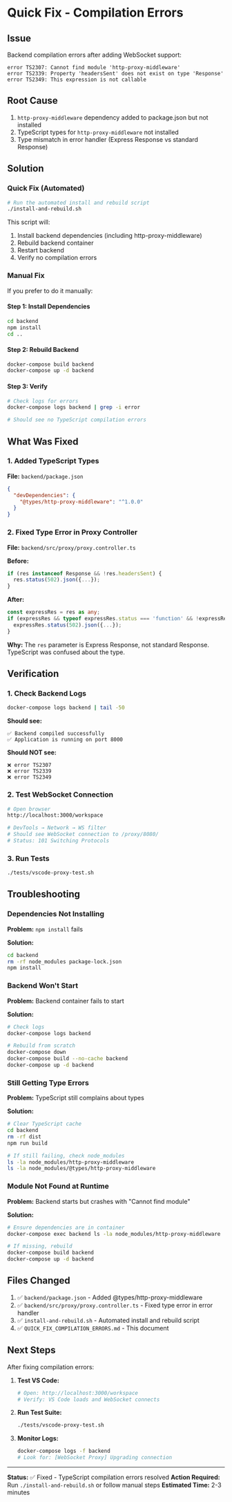 # Quick Fix - Compilation Errors

## Issue

Backend compilation errors after adding WebSocket support:

```
error TS2307: Cannot find module 'http-proxy-middleware'
error TS2339: Property 'headersSent' does not exist on type 'Response'
error TS2349: This expression is not callable
```

## Root Cause

1. `http-proxy-middleware` dependency added to package.json but not installed
2. TypeScript types for `http-proxy-middleware` not installed
3. Type mismatch in error handler (Express Response vs standard Response)

## Solution

### Quick Fix (Automated)

```bash
# Run the automated install and rebuild script
./install-and-rebuild.sh
```

This script will:
1. Install backend dependencies (including http-proxy-middleware)
2. Rebuild backend container
3. Restart backend
4. Verify no compilation errors

### Manual Fix

If you prefer to do it manually:

#### Step 1: Install Dependencies
```bash
cd backend
npm install
cd ..
```

#### Step 2: Rebuild Backend
```bash
docker-compose build backend
docker-compose up -d backend
```

#### Step 3: Verify
```bash
# Check logs for errors
docker-compose logs backend | grep -i error

# Should see no TypeScript compilation errors
```

## What Was Fixed

### 1. Added TypeScript Types
**File:** `backend/package.json`

```json
{
  "devDependencies": {
    "@types/http-proxy-middleware": "^1.0.0"
  }
}
```

### 2. Fixed Type Error in Proxy Controller
**File:** `backend/src/proxy/proxy.controller.ts`

**Before:**
```typescript
if (res instanceof Response && !res.headersSent) {
  res.status(502).json({...});
}
```

**After:**
```typescript
const expressRes = res as any;
if (expressRes && typeof expressRes.status === 'function' && !expressRes.headersSent) {
  expressRes.status(502).json({...});
}
```

**Why:** The `res` parameter is Express Response, not standard Response. TypeScript was confused about the type.

## Verification

### 1. Check Backend Logs
```bash
docker-compose logs backend | tail -50
```

**Should see:**
```
✅ Backend compiled successfully
✅ Application is running on port 8000
```

**Should NOT see:**
```
❌ error TS2307
❌ error TS2339
❌ error TS2349
```

### 2. Test WebSocket Connection
```bash
# Open browser
http://localhost:3000/workspace

# DevTools → Network → WS filter
# Should see WebSocket connection to /proxy/8080/
# Status: 101 Switching Protocols
```

### 3. Run Tests
```bash
./tests/vscode-proxy-test.sh
```

## Troubleshooting

### Dependencies Not Installing

**Problem:** `npm install` fails

**Solution:**
```bash
cd backend
rm -rf node_modules package-lock.json
npm install
```

### Backend Won't Start

**Problem:** Backend container fails to start

**Solution:**
```bash
# Check logs
docker-compose logs backend

# Rebuild from scratch
docker-compose down
docker-compose build --no-cache backend
docker-compose up -d backend
```

### Still Getting Type Errors

**Problem:** TypeScript still complains about types

**Solution:**
```bash
# Clear TypeScript cache
cd backend
rm -rf dist
npm run build

# If still failing, check node_modules
ls -la node_modules/http-proxy-middleware
ls -la node_modules/@types/http-proxy-middleware
```

### Module Not Found at Runtime

**Problem:** Backend starts but crashes with "Cannot find module"

**Solution:**
```bash
# Ensure dependencies are in container
docker-compose exec backend ls -la node_modules/http-proxy-middleware

# If missing, rebuild
docker-compose build backend
docker-compose up -d backend
```

## Files Changed

1. ✅ `backend/package.json` - Added @types/http-proxy-middleware
2. ✅ `backend/src/proxy/proxy.controller.ts` - Fixed type error in error handler
3. ✅ `install-and-rebuild.sh` - Automated install and rebuild script
4. ✅ `QUICK_FIX_COMPILATION_ERRORS.md` - This document

## Next Steps

After fixing compilation errors:

1. **Test VS Code:**
   ```bash
   # Open: http://localhost:3000/workspace
   # Verify: VS Code loads and WebSocket connects
   ```

2. **Run Test Suite:**
   ```bash
   ./tests/vscode-proxy-test.sh
   ```

3. **Monitor Logs:**
   ```bash
   docker-compose logs -f backend
   # Look for: [WebSocket Proxy] Upgrading connection
   ```

---

**Status:** ✅ Fixed - TypeScript compilation errors resolved
**Action Required:** Run `./install-and-rebuild.sh` or follow manual steps
**Estimated Time:** 2-3 minutes
